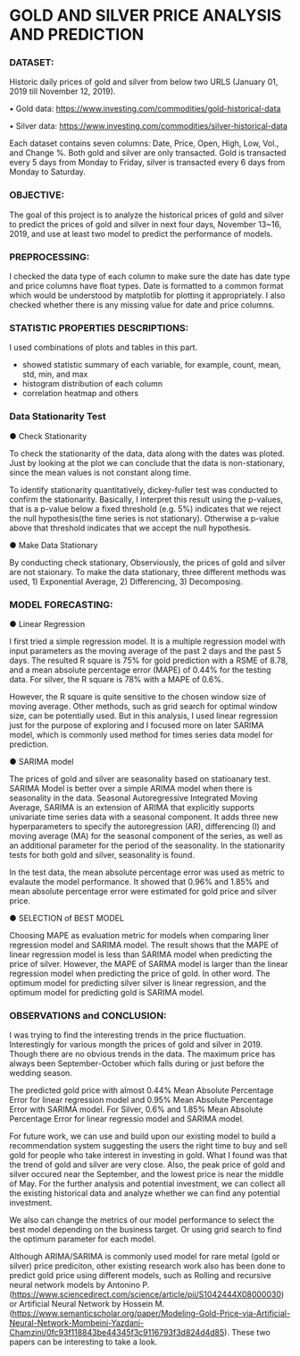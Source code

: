 # GOLD AND SILVER PRICE ANALYSIS AND PREDICTION

### DATASET:

Historic daily prices of gold and silver from below two URLS (January 01, 2019 till November 12, 2019). 

• Gold data: https://www.investing.com/commodities/gold-historical-data

• Silver data: https://www.investing.com/commodities/silver-historical-data

Each dataset contains seven columns: Date, Price, Open, High, Low, Vol., and Change %. Both gold and silver are only transacted. Gold is transacted every 5 days from Monday to Friday, silver is transacted every 6 days from Monday to Saturday.

### OBJECTIVE:

The goal of this project is to analyze the historical prices of gold and silver to predict the prices of gold and silver in next four days, November 13~16, 2019, and use at least two model to predict the performance of models.

### PREPROCESSING:

I checked the data type of each column to make sure the date has date type and price columns have float types. Date is formatted to a common format which would be understood by matplotlib for plotting it appropriately. I also checked whether there is any missing value for date and price columns. 

### STATISTIC PROPERTIES DESCRIPTIONS:

I used combinations of plots and tables in this part. 
  - showed statistic summary of each variable, for example, count, mean, std, min, and max
  - histogram distribution of each column 
  - correlation heatmap and others

### Data Stationarity Test 

● Check Stationarity

To check the stationarity of the data, data along with the dates was ploted. Just by looking at the plot we can conclude that the data is non-stationary, since the mean values is not constant along time.

To identify stationarity quantitatively, dickey-fuller test was conducted to confirm the stationarity. Basically, I interpret this result using the p-values, that is a p-value below a fixed threshold (e.g. 5%) indicates that we reject the null hypothesis(the time series is not stationary). Otherwise a p-value above that threshold indicates that we accept the null hypothesis.

● Make Data Stationary

By conducting check stationary, Observiously, the prices of gold and silver are not staionary. To make the data stationary, three different methods was used, 1) Exponential Average, 2) Differencing, 3) Decomposing.

### MODEL FORECASTING:

● Linear Regression

I  first tried a simple regression model. It is a multiple regression model with input parameters as the moving average of the past 2 days and the past 5 days. The resulted R square is 75% for gold prediction with a RSME of 8.78, and a mean absolute percentage error (MAPE) of 0.44% for the testing data. For silver, the R square is 78% with a MAPE of 0.6%. 

However, the R square is quite sensitive to the chosen window size of moving average. Other methods, such as grid search for optimal window size, can be potentially used. But in this analysis, I used linear regression just for the purpose of exploring and I focused more on later SARIMA model, which is commonly used method for times series data model for prediction. 

● SARIMA model

The prices of gold and silver are seasonality based on statioanary test. SARIMA Model is better over a simple ARIMA model when there is seasonality in the data. Seasonal Autoregressive Integrated Moving Average, SARIMA is an extension of ARIMA that explicitly supports univariate time series data with a seasonal component. It adds three new hyperparameters to specify the autoregression (AR), differencing (I) and moving average (MA) for the seasonal component of the series, as well as an additional parameter for the period of the seasonality. In the stationarity tests for both gold and silver, seasonality is found.

In the test data, the mean absolute percentage error was used as metric to evalaute the model performance. It showed that 0.96% and 1.85% and mean absolute percentage error were estimated for gold price and silver price. 

● SELECTION of BEST MODEL

Choosing MAPE as evaluation metric for models when comparing liner regression model and SARIMA model. The result shows that the MAPE of linear regression model is less than SARIMA model when predicting the price of silver. However, the MAPE of SARMA model is larger than the linear regression model when predicting the price of gold. In other word. The optimum model for predicting silver silver is linear regression, and the optimum model for predicting gold is SARIMA model.

### OBSERVATIONS and CONCLUSION:

I was trying to find the interesting trends in the price fluctuation. Interestingly for various mongth the prices of gold and silver in 2019. Though there are no obvious trends in the data. The maximum price has always been September-October which falls during or just before the wedding season.

The predicted gold price with almost 0.44% Mean Absolute Percentage Error for linear regression model and 0.95% Mean Absolute Percentage Error with SARIMA model. For Silver, 0.6% and 1.85% Mean Absolute Percentage Error for linear regressio model and SARIMA model.

For future work, we can use and build upon our existing model to build a recommendation system suggesting the users the right time to buy and sell gold for people who take interest in investing in gold. What I found was that the trend of gold and silver are very close. Also, the peak price of gold and silver occured near the September, and the lowest price is near the middle of May. For the further analysis and potential investment, we can collect all the existing historical data and analyze whether we can find any potential investment.

We also can change the metrics of our model performance to select the best model depending on the business target. Or using grid search to find the optimum parameter for each model. 

Although ARIMA/SARIMA is commonly used model for rare metal (gold or silver) price prediciton, other existing research work also has been done to predict gold price using different models, such as Rolling and recursive neural network models by Antonino P. (https://www.sciencedirect.com/science/article/pii/S1042444X08000030) or Artificial Neural Network by Hossein M. (https://www.semanticscholar.org/paper/Modeling-Gold-Price-via-Artificial-Neural-Network-Mombeini-Yazdani-Chamzini/0fc93f118843be44345f3c9116793f3d824d4d85). These two papers can be interesting to take a look. 
